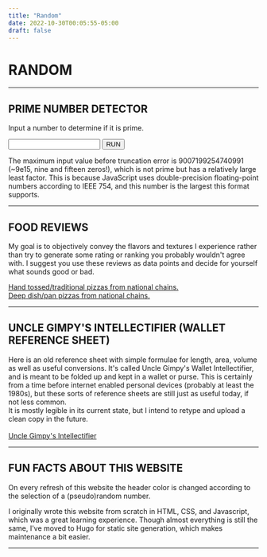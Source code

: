 ```yaml
---
title: "Random"
date: 2022-10-30T00:05:55-05:00
draft: false
---
```


# RANDOM

---

## PRIME NUMBER DETECTOR

Input a number to determine if it is prime.<br>

<form id="primeform" onsubmit="determineIfPrime(); return false">
  <input type="text" id="primeinput">
  <input type="submit" class="button" id="primebutton" value="RUN">
</form>
<p class="themecolor" id="primeresponse"></p>

The maximum input value before truncation error is 9007199254740991 (~9e15, nine and fifteen zeros!),
which is not prime but has a relatively large least factor.
This is because JavaScript uses double-precision floating-point numbers according to IEEE 754,
and this number is the largest this format supports.

---

## FOOD REVIEWS

My goal is to objectively convey the flavors and textures I experience rather than try to generate some rating or ranking you probably wouldn't agree with.
I suggest you use these reviews as data points and decide for yourself what sounds good or bad.

<a href="/topics/random/traditional_chain" class="mainlink"> Hand tossed/traditional pizzas from national chains.</a>
<br>
<a href="/topics/random/deep_dish_chain" class="mainlink"> Deep dish/pan pizzas from national chains.</a>

---

## UNCLE GIMPY'S INTELLECTIFIER (WALLET REFERENCE SHEET)

Here is an old reference sheet with simple formulae for length, area, volume as well as useful conversions.
It's called Uncle Gimpy's Wallet Intellectifier, and is meant to be folded up and kept in a wallet or purse.
This is certainly from a time before internet enabled personal devices (probably at least the 1980s), but these sorts of reference sheets are still just as useful today, if not less common. <br>
It is mostly legible in its current state, but I intend to retype and upload a clean copy in the future. <br> <br>
<a href="/media/topics/random/UncleGimpysWalletIntellectifier.pdf" class="mainlink" target="_blank"> Uncle Gimpy's Intellectifier</a>

---

## FUN FACTS ABOUT THIS WEBSITE

On every refresh of this website the header color is changed according to the selection of a (pseudo)random number.

I originally wrote this website from scratch in HTML, CSS, and Javascript, which was a great learning experience.
Though almost everything is still the same, I've moved to Hugo for static site generation, which makes maintenance a bit easier.

---


